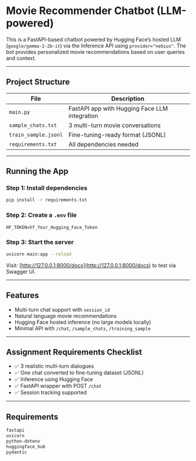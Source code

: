 # Movie Recommender Chatbot (LLM-powered)

This is a FastAPI-based chatbot powered by Hugging Face’s hosted LLM (`google/gemma-2-2b-it`) via the Inference API using `provider="nebius"`. The bot provides personalized movie recommendations based on user queries and context.

---

## Project Structure

| File | Description |
|------|-------------|
| `main.py` | FastAPI app with Hugging Face LLM integration |
| `sample_chats.txt` | 3 multi-turn movie conversations |
| `train_sample.jsonl` | Fine-tuning-ready format (JSONL) |
| `requirements.txt` | All dependencies needed |

---

## Running the App

### Step 1: Install dependencies
```bash
pip install -r requirements.txt
```

### Step 2: Create a `.env` file
```
HF_TOKEN=hf_Your_Hugging_Face_Token
```

### Step 3: Start the server
```bash
uvicorn main:app --reload
```

Visit: [http://127.0.0.1:8000/docs](http://127.0.0.1:8000/docs) to test via Swagger UI.

---

## Features

- Multi-turn chat support with `session_id`
- Natural language movie recommendations
- Hugging Face hosted inference (no large models locally)
- Minimal API with `/chat`, `/sample_chats`, `/training_sample`

---

## Assignment Requirements Checklist

- ✅ 3 realistic multi-turn dialogues  
- ✅ One chat converted to fine-tuning dataset (JSONL)  
- ✅ Inference using Hugging Face  
- ✅ FastAPI wrapper with POST `/chat`  
- ✅ Session tracking supported  

---

## Requirements

```txt
fastapi
uvicorn
python-dotenv
huggingface_hub
pydantic
```


